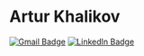 # Artur Khalikov

[![Gmail Badge](https://img.shields.io/badge/-akhalikoff@gmail.com-c14438?style=flat-square&logo=Gmail&logoColor=white&link=mailto:akhalikoff@gmail.com)](mailto:akhalikoff@gmail.com)
[![LinkedIn Badge](
https://img.shields.io/badge/LinkedIn-0077B5?style=flat-square&logo=linkedin&logoColor=white&link=https://www.linkedin.com/in/akhalikov1)](https://www.linkedin.com/in/akhalikov1/)


<!--
**akhalikov/akhalikov** is a ✨ _special_ ✨ repository because its `README.md` (this file) appears on your GitHub profile.

Here are some ideas to get you started:

- 🔭 I’m currently working on ...
- 🌱 I’m currently learning ...
- 👯 I’m looking to collaborate on ...
- 🤔 I’m looking for help with ...
- 💬 Ask me about ...
- 📫 How to reach me: ...
- 😄 Pronouns: ...
- ⚡ Fun fact: ...
-->
